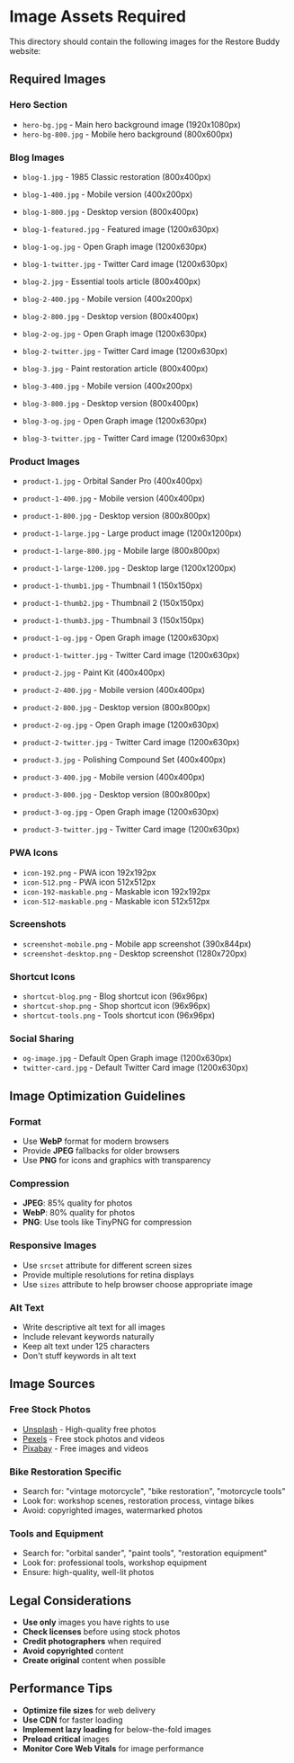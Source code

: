 # Image Assets Required

This directory should contain the following images for the Restore Buddy website:

## Required Images

### Hero Section
- `hero-bg.jpg` - Main hero background image (1920x1080px)
- `hero-bg-800.jpg` - Mobile hero background (800x600px)

### Blog Images
- `blog-1.jpg` - 1985 Classic restoration (800x400px)
- `blog-1-400.jpg` - Mobile version (400x200px)
- `blog-1-800.jpg` - Desktop version (800x400px)
- `blog-1-featured.jpg` - Featured image (1200x630px)
- `blog-1-og.jpg` - Open Graph image (1200x630px)
- `blog-1-twitter.jpg` - Twitter Card image (1200x630px)

- `blog-2.jpg` - Essential tools article (800x400px)
- `blog-2-400.jpg` - Mobile version (400x200px)
- `blog-2-800.jpg` - Desktop version (800x400px)
- `blog-2-og.jpg` - Open Graph image (1200x630px)
- `blog-2-twitter.jpg` - Twitter Card image (1200x630px)

- `blog-3.jpg` - Paint restoration article (800x400px)
- `blog-3-400.jpg` - Mobile version (400x200px)
- `blog-3-800.jpg` - Desktop version (800x400px)
- `blog-3-og.jpg` - Open Graph image (1200x630px)
- `blog-3-twitter.jpg` - Twitter Card image (1200x630px)

### Product Images
- `product-1.jpg` - Orbital Sander Pro (400x400px)
- `product-1-400.jpg` - Mobile version (400x400px)
- `product-1-800.jpg` - Desktop version (800x800px)
- `product-1-large.jpg` - Large product image (1200x1200px)
- `product-1-large-800.jpg` - Mobile large (800x800px)
- `product-1-large-1200.jpg` - Desktop large (1200x1200px)
- `product-1-thumb1.jpg` - Thumbnail 1 (150x150px)
- `product-1-thumb2.jpg` - Thumbnail 2 (150x150px)
- `product-1-thumb3.jpg` - Thumbnail 3 (150x150px)
- `product-1-og.jpg` - Open Graph image (1200x630px)
- `product-1-twitter.jpg` - Twitter Card image (1200x630px)

- `product-2.jpg` - Paint Kit (400x400px)
- `product-2-400.jpg` - Mobile version (400x400px)
- `product-2-800.jpg` - Desktop version (800x800px)
- `product-2-og.jpg` - Open Graph image (1200x630px)
- `product-2-twitter.jpg` - Twitter Card image (1200x630px)

- `product-3.jpg` - Polishing Compound Set (400x400px)
- `product-3-400.jpg` - Mobile version (400x400px)
- `product-3-800.jpg` - Desktop version (800x800px)
- `product-3-og.jpg` - Open Graph image (1200x630px)
- `product-3-twitter.jpg` - Twitter Card image (1200x630px)

### PWA Icons
- `icon-192.png` - PWA icon 192x192px
- `icon-512.png` - PWA icon 512x512px
- `icon-192-maskable.png` - Maskable icon 192x192px
- `icon-512-maskable.png` - Maskable icon 512x512px

### Screenshots
- `screenshot-mobile.png` - Mobile app screenshot (390x844px)
- `screenshot-desktop.png` - Desktop screenshot (1280x720px)

### Shortcut Icons
- `shortcut-blog.png` - Blog shortcut icon (96x96px)
- `shortcut-shop.png` - Shop shortcut icon (96x96px)
- `shortcut-tools.png` - Tools shortcut icon (96x96px)

### Social Sharing
- `og-image.jpg` - Default Open Graph image (1200x630px)
- `twitter-card.jpg` - Default Twitter Card image (1200x630px)

## Image Optimization Guidelines

### Format
- Use **WebP** format for modern browsers
- Provide **JPEG** fallbacks for older browsers
- Use **PNG** for icons and graphics with transparency

### Compression
- **JPEG**: 85% quality for photos
- **WebP**: 80% quality for photos
- **PNG**: Use tools like TinyPNG for compression

### Responsive Images
- Use `srcset` attribute for different screen sizes
- Provide multiple resolutions for retina displays
- Use `sizes` attribute to help browser choose appropriate image

### Alt Text
- Write descriptive alt text for all images
- Include relevant keywords naturally
- Keep alt text under 125 characters
- Don't stuff keywords in alt text

## Image Sources

### Free Stock Photos
- [Unsplash](https://unsplash.com) - High-quality free photos
- [Pexels](https://pexels.com) - Free stock photos and videos
- [Pixabay](https://pixabay.com) - Free images and videos

### Bike Restoration Specific
- Search for: "vintage motorcycle", "bike restoration", "motorcycle tools"
- Look for: workshop scenes, restoration process, vintage bikes
- Avoid: copyrighted images, watermarked photos

### Tools and Equipment
- Search for: "orbital sander", "paint tools", "restoration equipment"
- Look for: professional tools, workshop equipment
- Ensure: high-quality, well-lit photos

## Legal Considerations

- **Use only** images you have rights to use
- **Check licenses** before using stock photos
- **Credit photographers** when required
- **Avoid copyrighted** content
- **Create original** content when possible

## Performance Tips

- **Optimize file sizes** for web delivery
- **Use CDN** for faster loading
- **Implement lazy loading** for below-the-fold images
- **Preload critical** images
- **Monitor Core Web Vitals** for image performance
